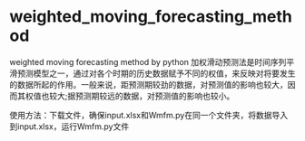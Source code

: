 # weighted_moving_forecasting_method
weighted moving forecasting method by python
加权滑动预测法是时间序列平滑预测模型之一，通过对各个时期的历史数据赋予不同的权值，来反映对将要发生的数据所起的作用。一般来说，距预测期较劲的数据，对预测值的影响也较大，因而其权值也较大;据预测期较远的数据，对预测值的影响也较小。

使用方法：下载文件，确保input.xlsx和Wmfm.py在同一个文件夹，将数据导入到input.xlsx，运行Wmfm.py文件
